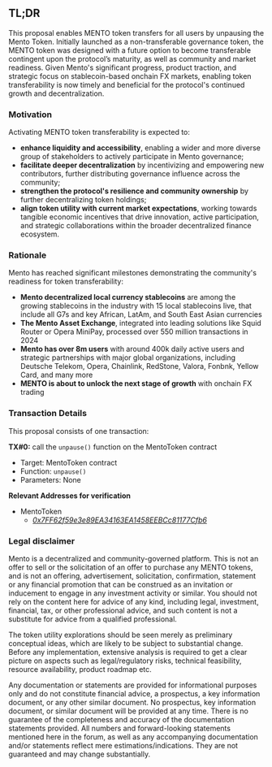 ## TL;DR

This proposal enables MENTO token transfers for all users by unpausing the Mento Token. Initially launched as a non-transferable governance token, the MENTO token was designed with a future option to become transferable contingent upon the protocol’s maturity, as well as community and market readiness. Given Mento's significant progress, product traction, and strategic focus on stablecoin-based onchain FX markets, enabling token transferability is now timely and beneficial for the protocol's continued growth and decentralization.

### Motivation

Activating MENTO token transferability is expected to:

- **enhance liquidity and accessibility**, enabling a wider and more diverse group of stakeholders to actively participate in Mento governance;
- **facilitate deeper decentralization** by incentivizing and empowering new contributors, further distributing governance influence across the community;
- **strengthen the protocol's resilience and community ownership** by further decentralizing token holdings;
- **align token utility with current market expectations**, working towards tangible economic incentives that drive innovation, active participation, and strategic collaborations within the broader decentralized finance ecosystem.

### Rationale

Mento has reached significant milestones demonstrating the community's readiness for token transferability:

- **Mento decentralized local currency stablecoins** are among the growing stablecoins in the industry with 15 local stablecoins live, that include all G7s and key African, LatAm, and South East Asian currencies
- **The Mento Asset Exchange**, integrated into leading solutions like Squid Router or Opera MiniPay, processed over 550 million transactions in 2024
- **Mento has over 8m users** with around 400k daily active users and strategic partnerships with major global organizations, including Deutsche Telekom, Opera, Chainlink, RedStone, Valora, Fonbnk, Yellow Card, and many more
- **MENTO is about to unlock the next stage of growth** with onchain FX trading

### Transaction Details

This proposal consists of one transaction:

**TX#0:** call the `unpause()` function on the MentoToken contract

- Target: MentoToken contract
- Function: `unpause()`
- Parameters: None

**Relevant Addresses for verification**

- MentoToken
  - [_0x7FF62f59e3e89EA34163EA1458EEBCc81177Cfb6_](https://celoscan.io/address/0x7FF62f59e3e89EA34163EA1458EEBCc81177Cfb6)

### Legal disclaimer

Mento is a decentralized and community-governed platform. This is not an offer to sell or the solicitation of an offer to purchase any MENTO tokens, and is not an offering, advertisement, solicitation, confirmation, statement or any financial promotion that can be construed as an invitation or inducement to engage in any investment activity or similar. You should not rely on the content here for advice of any kind, including legal, investment, financial, tax, or other professional advice, and such content is not a substitute for advice from a qualified professional.

The token utility explorations should be seen merely as preliminary conceptual ideas, which are likely to be subject to substantial change. Before any implementation, extensive analysis is required to get a clear picture on aspects such as legal/regulatory risks, technical feasibility, resource availability, product roadmap etc.

Any documentation or statements are provided for informational purposes only and do not constitute financial advice, a prospectus, a key information document, or any other similar document. No prospectus, key information document, or similar document will be provided at any time. There is no guarantee of the completeness and accuracy of the documentation statements provided. All numbers and forward-looking statements mentioned here in the forum, as well as any accompanying documentation and/or statements reflect mere estimations/indications. They are not guaranteed and may change substantially.

